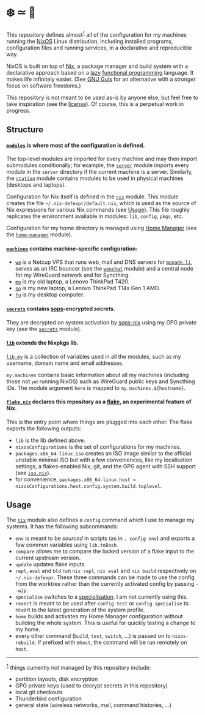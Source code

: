 # ❄️ ≃ 💙

This repository defines almost<sup id=top-almost>[†](#almost)</sup> all of the
configuration for my machines running the [NixOS](https://nixos.org/) Linux
distribution, including installed programs, configuration files and running
services, in a declarative and reproducible way.

NixOS is built on top of [Nix](https://nixos.org/manual/nix/stable/#chap-introduction),
a package manager and build system with a declarative approach based on a
[lazy](https://en.wikipedia.org/wiki/Lazy_evaluation)
[functional programming](https://en.wikipedia.org/wiki/Functional_programming)
language. It makes life infinitely easier. (See [GNU Guix](https://guix.gnu.org/)
for an alternative with a stronger focus on software freedoms.)

This repository is not meant to be used as-is by anyone else, but feel free to take
inspiration (see the [license](https://github.com/ncfavier/config/blob/main/LICENSE)).
Of course, this is a perpetual work in progress.

## Structure

#### [`modules`](https://github.com/ncfavier/config/tree/main/modules) is where most of the configuration is defined.

The top-level modules are imported for every machine and may then import submodules conditionally;
for example, the [`server`](https://github.com/ncfavier/config/blob/main/modules/server/default.nix)
module imports every module in the `server` directory if the current machine is
a server. Similarly, the [`station`](https://github.com/ncfavier/config/blob/main/modules/station/default.nix)
module contains modules to be used in physical machines (desktops and laptops).

Configuration for Nix itself is defined in the [`nix`](https://github.com/ncfavier/config/blob/main/modules/nix.nix) module.
This module creates the file `~/.nix-defexpr/default.nix`, which is used as the
source of Nix expressions for various Nix commands (see [Usage](#usage)).
This file roughly replicates the environment available in modules: `lib`, `config`, `pkgs`, etc.

Configuration for my home directory is managed using [Home Manager](https://github.com/nix-community/home-manager)
(see the [`home-manager`](https://github.com/ncfavier/config/blob/main/modules/home-manager.nix) module).

#### [`machines`](https://github.com/ncfavier/config/tree/main/machines) contains machine-specific configuration:

- [`wo`](https://github.com/ncfavier/config/blob/main/machines/wo.nix) is a
  Netcup VPS that runs web, mail and DNS servers for [`monade.li`](https://monade.li),
  serves as an IRC bouncer (see the [`weechat`](https://github.com/ncfavier/config/blob/main/modules/server/weechat/default.nix) module)
  and a central node for my WireGuard network and for Syncthing.
- [`mo`](https://github.com/ncfavier/config/blob/main/machines/mo.nix) is my
  old laptop, a Lenovo ThinkPad T420.
- [`no`](https://github.com/ncfavier/config/blob/main/machines/no.nix) is my
  new laptop, a Lenovo ThinkPad T14s Gen 1 AMD.
- [`fu`](https://github.com/ncfavier/config/blob/main/machines/fu.nix) is my
  desktop computer.

#### [`secrets`](https://github.com/ncfavier/config/tree/main/secrets) contains [sops](https://github.com/mozilla/sops)-encrypted secrets.

They are decrypted on system activation by [sops-nix](https://github.com/Mic92/sops-nix)
using my GPG private key (see the [`secrets`](https://github.com/ncfavier/config/blob/main/modules/secrets.nix) module).

#### [`lib`](https://github.com/ncfavier/config/blob/main/lib/default.nix) extends the Nixpkgs lib.

[`lib.my`](https://github.com/ncfavier/config/blob/main/lib/my.nix) is a collection
of variables used in all the modules, such as my username, domain name and
email addresses.

`my.machines` contains basic information about all my machines (including those
not <small>yet</small> running NixOS) such as WireGuard public keys and Syncthing IDs.
The module argument `here` is mapped to `my.machines.${hostname}`.

#### [`flake.nix`](https://github.com/ncfavier/config/blob/main/flake.nix) declares this repository as a [flake](https://github.com/tweag/rfcs/blob/flakes/rfcs/0049-flakes.md), an experimental feature of Nix.

This is the entry point where things are plugged into each other. The flake
exports the following outputs:
- `lib` is the lib defined above.
- `nixosConfigurations` is the set of configurations for my machines.
- `packages.x86_64-linux.iso` creates an ISO image similar to the official
  unstable minimal ISO but with a few conveniences, like my localisation settings,
  a flakes-enabled Nix, git, and the GPG agent with SSH support
  (see [`iso.nix`](https://github.com/ncfavier/config/blob/main/iso.nix)).
- for convenience, `packages.x86_64-linux.host = nixosConfigurations.host.config.system.build.toplevel`.

## Usage

The [`nix`](https://github.com/ncfavier/config/blob/main/modules/nix.nix)
module also defines a `config` command which I use to manage my systems. It has the
following subcommands:

- `env` is meant to be *sourced* in scripts (as in `. config env`) and exports
  a few common variables using `lib.toBash`.
- `compare` allows me to compare the locked version of a flake input to the current upstream version.
- `update` updates flake inputs.
- `repl`, `eval` and `bld` run `nix repl`, `nix eval` and `nix build` respectively on `~/.nix-defexpr`. These three commands can be made to use the config from the worktree rather than the currently activated config by passing `--wip`.
- `specialise` switches to a [specialisation](https://nixos.org/manual/nixos/unstable/options.html#opt-specialisation). I am not currently using this.
- `revert` is meant to be used after `config test` or `config specialise` to revert to the latest generation of the system profile.
- `home` builds and activates my Home Manager configuration without building the whole
  system. This is useful for quickly testing a change to my home.
- every other command (`build`, `test`, `switch`, …) is passed on to `nixos-rebuild`.
  If prefixed with `@host`, the command will be run remotely on `host`.

---------------

<sup id=almost>[†](#top-almost)</sup> things currently not managed by this repository include:
- partition layouts, disk encryption
- GPG private keys (used to decrypt secrets in this repository)
- local git checkouts
- Thunderbird configuration
- general state (wireless networks, mail, command histories, …)

